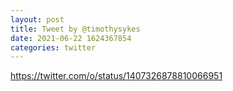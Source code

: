 ```yaml
--- 
layout: post 
title: Tweet by @timothysykes 
date: 2021-06-22 1624367854 
categories: twitter 
--- 
```

https://twitter.com/o/status/1407326878810066951